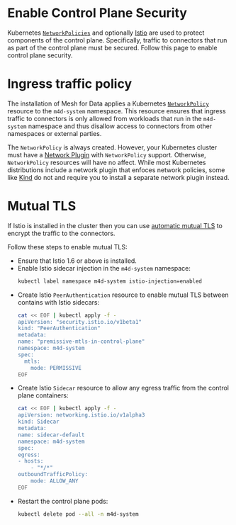 # Enable Control Plane Security

<!-- TODO: once the Helm chart is ready change the text in the Mutual TLS section  -->

Kubernetes  [`NetworkPolicies`](https://kubernetes.io/docs/concepts/services-networking/network-policies/) and optionally [Istio](https://istio.io/) are used to protect components of the control plane. Specifically, traffic to connectors that run as part of the control plane must be secured. Follow this page to enable control plane security.

# Ingress traffic policy

The installation of Mesh for Data applies a Kubernetes [`NetworkPolicy`](https://kubernetes.io/docs/concepts/services-networking/network-policies/) resource to the `m4d-system` namespace. This resource ensures that ingress traffic to connectors is only allowed from workloads that run in the `m4d-system` namespace and thus disallow access to connectors from other namespaces or external parties.

The `NetworkPolicy` is always created. However, your Kubernetes cluster must have a [Network Plugin](https://kubernetes.io/docs/concepts/extend-kubernetes/compute-storage-net/network-plugins/) with `NetworkPolicy` support. Otherwise, `NetworkPolicy` resources will have no affect. While most Kubernetes distributions include a network plugin that enfoces network policies, some like [Kind](https://kind.sigs.k8s.io/) do not and require you to install a separate network plugin instead.

# Mutual TLS

If Istio is installed in the cluster then you can use [automatic mutual TLS](https://istio.io/latest/docs/tasks/security/authentication/authn-policy/#auto-mutual-tls) to encrypt the traffic to the connectors.

Follow these steps to enable mutual TLS:
- Ensure that Istio 1.6 or above is installed.
- Enable Istio sidecar injection in the `m4d-system` namespace:
    ```bash
    kubectl label namespace m4d-system istio-injection=enabled
    ```
- Create Istio `PeerAuthentication` resource to enable mutual TLS between contains with Istio sidecars:
    ```bash
    cat << EOF | kubectl apply -f -
    apiVersion: "security.istio.io/v1beta1"
    kind: "PeerAuthentication"
    metadata:
    name: "premissive-mtls-in-control-plane"
    namespace: m4d-system
    spec:
      mtls:
        mode: PERMISSIVE    
    EOF
    ```
- Create Istio `Sidecar` resource to allow any egress traffic from the control plane containers:
    ```bash
    cat << EOF | kubectl apply -f -
    apiVersion: networking.istio.io/v1alpha3
    kind: Sidecar
    metadata:
    name: sidecar-default
    namespace: m4d-system
    spec:
    egress:
    - hosts:
        - "*/*"
    outboundTrafficPolicy:
        mode: ALLOW_ANY
    EOF
    ```
- Restart the control plane pods:
    ```bash
    kubectl delete pod --all -n m4d-system
    ```
